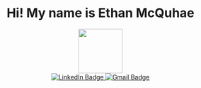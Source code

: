 ### <h1 align="center"> Hi! My name is Ethan McQuhae

<div id="header" align="center">
  <img src="https://media.giphy.com/media/unQ3IJU2RG7DO/giphy.gif" width="100"/>
<div id="badges">
  <a href="https://www.linkedin.com/in/ethan-mcquhae/">
    <img src="https://img.shields.io/badge/LinkedIn-blue?style=for-the-badge&logo=linkedin&logoColor=white" alt="LinkedIn Badge"/>
  </a>
  <a href="ethan.mcq01@gmail.com">
    <img src ="https://img.shields.io/badge/Gmail-D14836?style=for-the-badge&logo=gmail&logoColor=white" alt="Gmail Badge"/>
  </a>
<div>
  <img src="https://komarev.com/ghpvc/?username=ethan-mcqe&style=flat-square&color=blue" alt=""/>
  </div>
 
<!--
**ethan-mcq/ethan-mcq** is a ✨ _special_ ✨ repository because its `README.md` (this file) appears on your GitHub profile.

Here are some ideas to get you started:

- 🔭 I’m currently working on ...
- 🌱 I’m currently learning ...
- 👯 I’m looking to collaborate on ...
- 🤔 I’m looking for help with ...
- 💬 Ask me about ...
- 📫 How to reach me: ...
- 😄 Pronouns: ...
- ⚡ Fun fact: ...
-->
